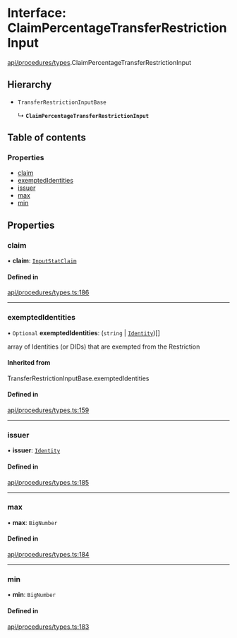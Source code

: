 # Interface: ClaimPercentageTransferRestrictionInput

[api/procedures/types](../wiki/api.procedures.types).ClaimPercentageTransferRestrictionInput

## Hierarchy

- `TransferRestrictionInputBase`

  ↳ **`ClaimPercentageTransferRestrictionInput`**

## Table of contents

### Properties

- [claim](../wiki/api.procedures.types.ClaimPercentageTransferRestrictionInput#claim)
- [exemptedIdentities](../wiki/api.procedures.types.ClaimPercentageTransferRestrictionInput#exemptedidentities)
- [issuer](../wiki/api.procedures.types.ClaimPercentageTransferRestrictionInput#issuer)
- [max](../wiki/api.procedures.types.ClaimPercentageTransferRestrictionInput#max)
- [min](../wiki/api.procedures.types.ClaimPercentageTransferRestrictionInput#min)

## Properties

### claim

• **claim**: [`InputStatClaim`](../wiki/types#inputstatclaim)

#### Defined in

[api/procedures/types.ts:186](https://github.com/PolymeshAssociation/polymesh-sdk/blob/16e8c2ca/src/api/procedures/types.ts#L186)

___

### exemptedIdentities

• `Optional` **exemptedIdentities**: (`string` \| [`Identity`](../wiki/api.entities.Identity.Identity))[]

array of Identities (or DIDs) that are exempted from the Restriction

#### Inherited from

TransferRestrictionInputBase.exemptedIdentities

#### Defined in

[api/procedures/types.ts:159](https://github.com/PolymeshAssociation/polymesh-sdk/blob/16e8c2ca/src/api/procedures/types.ts#L159)

___

### issuer

• **issuer**: [`Identity`](../wiki/api.entities.Identity.Identity)

#### Defined in

[api/procedures/types.ts:185](https://github.com/PolymeshAssociation/polymesh-sdk/blob/16e8c2ca/src/api/procedures/types.ts#L185)

___

### max

• **max**: `BigNumber`

#### Defined in

[api/procedures/types.ts:184](https://github.com/PolymeshAssociation/polymesh-sdk/blob/16e8c2ca/src/api/procedures/types.ts#L184)

___

### min

• **min**: `BigNumber`

#### Defined in

[api/procedures/types.ts:183](https://github.com/PolymeshAssociation/polymesh-sdk/blob/16e8c2ca/src/api/procedures/types.ts#L183)
